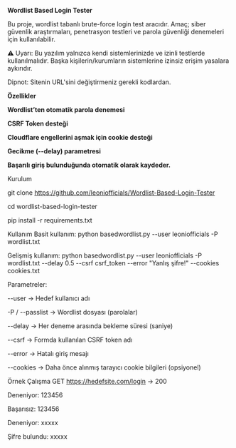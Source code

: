 <b> Wordlist Based Login Tester </b>

Bu proje, wordlist tabanlı brute-force login test aracıdır.
Amaç; siber güvenlik araştırmaları, penetrasyon testleri ve parola güvenliği denemeleri için kullanılabilir.

⚠️ Uyarı: Bu yazılım yalnızca kendi sistemlerinizde ve izinli testlerde kullanılmalıdır.
Başka kişilerin/kurumların sistemlerine izinsiz erişim yasalara aykırıdır.


Dipnot: Sitenin URL'sini değiştirmeniz gerekli kodlardan.

<b> Özellikler

 Wordlist’ten otomatik parola denemesi

 CSRF Token desteği

 Cloudflare engellerini aşmak için cookie desteği

 Gecikme (--delay) parametresi

 Başarılı giriş bulunduğunda otomatik olarak kaydeder. 
 </b>

Kurulum

git clone https://github.com/leoniofficials/Wordlist-Based-Login-Tester

cd wordlist-based-login-tester

pip install -r requirements.txt

Kullanım
Basit kullanım:
python basedwordlist.py --user leoniofficials -P wordlist.txt

Gelişmiş kullanım:
python basedwordlist.py --user leoniofficials -P wordlist.txt --delay 0.5 --csrf csrf_token --error "Yanlış şifre!" --cookies cookies.txt

Parametreler:

--user → Hedef kullanıcı adı

-P / --passlist → Wordlist dosyası (parolalar)

--delay → Her deneme arasında bekleme süresi (saniye)

--csrf → Formda kullanılan CSRF token adı

--error → Hatalı giriş mesajı

--cookies → Daha önce alınmış tarayıcı cookie bilgileri (opsiyonel)

 Örnek Çalışma
GET https://hedefsite.com/login → 200

 Deneniyor: 123456
 
 Başarısız: 123456
 
 Deneniyor: xxxxx
 
 Şifre bulundu: xxxxx


 
